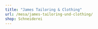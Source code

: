 ```yaml
---
title: "James Tailoring & Clothing"
url: /mesa/james-tailoring-und-clothing/
shop: Schneiderei
---
```

